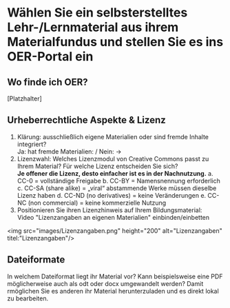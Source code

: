 # Wählen Sie ein selbsterstelltes Lehr-/Lernmaterial aus ihrem Materialfundus und stellen Sie es ins OER-Portal ein

## Wo finde ich OER?
[Platzhalter]

## Urheberrechtliche Aspekte & Lizenz

1. Klärung: ausschließlich eigene Materialien oder sind fremde Inhalte integriert? <br>Ja: hat fremde Materialien: / Nein: →
2. Lizenzwahl: Welches Lizenzmodul von Creative Commons passt zu Ihrem Material? Für welche Lizenz entscheiden Sie sich? <br> <B>Je offener die Lizenz, desto einfacher ist es in der Nachnutzung.</B>
        a. CC-0 = vollständige Freigabe
        b. CC-BY = Namensnennung erforderlich
        c. CC-SA (share alike) = „viral“ abstammende Werke
                     müssen dieselbe Lizenz haben
        d. CC-ND (no derivatives) = keine Veränderungen
        e. CC-NC (non commercial) = keine kommerzielle Nutzung
3. Positionieren Sie ihren Lizenzhinweis auf Ihrem Bildungsmaterial:
   <br>Video "Lizenzangaben an eigenen Materialien" einbinden/einbetten
   
<img src="images/Lizenzangaben.png" height="200" alt="Lizenzangaben" titel:"Lizenzangaben"/>

## Dateiformate
In welchem Dateiformat liegt ihr Material vor? Kann beispielsweise eine PDF möglicherweise auch als odt oder docx umgewandelt werden? Damit rmöglichen Sie es anderen ihr Material herunterzuladen und es direkt lokal zu bearbeiten.
